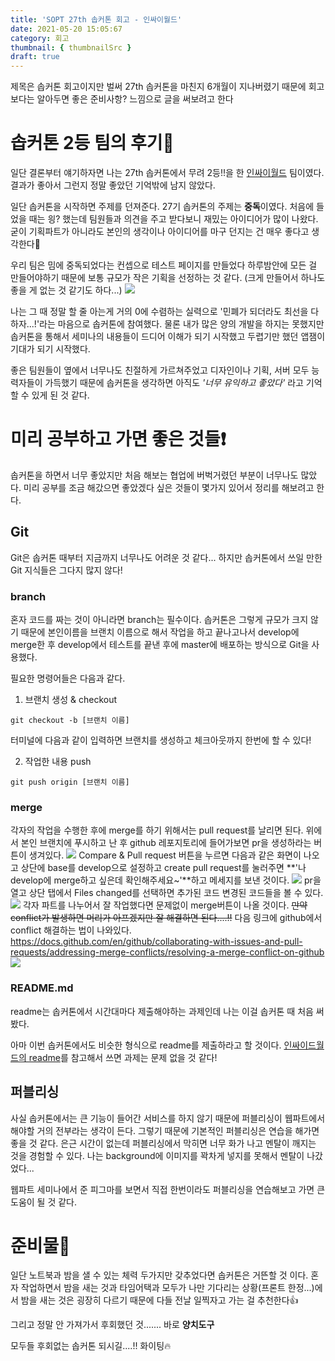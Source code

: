 ```yaml
---
title: 'SOPT 27th 솝커톤 회고 - 인싸이월드'
date: 2021-05-20 15:05:67
category: 회고
thumbnail: { thumbnailSrc }
draft: true
---
```


제목은 솝커톤 회고이지만 벌써 27th 솝커톤을 마친지 6개월이 지나버렸기 때문에 회고보다는 알아두면 좋은 준비사항? 느낌으로 글을 써보려고 한다

# 솝커톤 2등 팀의 후기🥈

일단 결론부터 얘기하자면 나는 27th 솝커톤에서 무려 2등!!을 한 [인싸이월드](https://github.com/SOPT27-JOB/IN-CYWORLD-FRONT) 팀이였다. 결과가 좋아서 그런지 정말 좋았던 기억밖에 남지 않았다.

일단 솝커톤을 시작하면 주제를 던져준다. 27기 솝커톤의 주제는 **중독**이였다. 처음에 들었을 때는 읭? 했는데 팀원들과 의견을 주고 받다보니 재밌는 아이디어가 많이 나왔다. 굳이 기획파트가 아니라도 본인의 생각이나 아이디어를 마구 던지는 건 매우 좋다고 생각한다🤗

우리 팀은 밈에 중독되었다는 컨셉으로 테스트 페이지를 만들었다 하루밤안에 모든 걸 만들어야하기 때문에 보통 규모가 작은 기획을 선정하는 것 같다. (크게 만들어서 하나도 좋을 게 없는 것 같기도 하다...)
![](https://images.velog.io/images/chaerin00/post/fcb10576-3d3c-4a0c-b4e3-2c631099bdee/68747470733a2f2f64726976652e676f6f676c652e636f6d2f75633f6578706f72743d766965772669643d313838696d6d48733546787a2d6d736d7943344f747878493658627a4a73747962.gif)

나는 그 때 정말 할 줄 아는게 거의 0에 수렴하는 실력으로 '민폐가 되더라도 최선을 다하자...!'라는 마음으로 솝커톤에 참여했다. 물론 내가 많은 양의 개발을 하지는 못했지만 솝커톤을 통해서 세미나의 내용들이 드디어 이해가 되기 시작했고 두렵기만 했던 앱잼이 기대가 되기 시작했다.

좋은 팀원들이 옆에서 너무나도 친절하게 가르쳐주었고 디자인이나 기획, 서버 모두 능력자들이 가득했기 때문에 솝커톤을 생각하면 아직도 _'너무 유익하고 좋았다'_ 라고 기억할 수 있게 된 것 같다.

# 미리 공부하고 가면 좋은 것들❗

솝커톤을 하면서 너무 좋았지만 처음 해보는 협업에 버벅거렸던 부분이 너무나도 많았다. 미리 공부를 조금 해갔으면 좋았겠다 싶은 것들이 몇가지 있어서 정리를 해보려고 한다.

## Git

Git은 솝커톤 때부터 지금까지 너무나도 어려운 것 같다... 하지만 솝커톤에서 쓰일 만한 Git 지식들은 그다지 많지 않다!

### branch

혼자 코드를 짜는 것이 아니라면 branch는 필수이다. 솝커톤은 그렇게 규모가 크지 않기 때문에 본인이름을 브랜치 이름으로 해서 작업을 하고 끝나고나서 develop에 merge한 후 develop에서 테스트를 끝낸 후에 master에 배포하는 방식으로 Git을 사용했다.

필요한 명령어들은 다음과 같다.

1. 브랜치 생성 & checkout

```
git checkout -b [브랜치 이름]
```

터미널에 다음과 같이 입력하면 브랜치를 생성하고 체크아웃까지 한번에 할 수 있다!

2. 작업한 내용 push

```
git push origin [브랜치 이름]
```

### merge

각자의 작업을 수행한 후에 merge를 하기 위해서는 pull request를 날리면 된다. 위에서 본인 브랜치에 푸시하고 난 후 github 레포지토리에 들어가보면 pr을 생성하라는 버튼이 생겨있다.
![](https://images.velog.io/images/chaerin00/post/6bb9c98f-c10f-4185-8823-a66e83d04c8b/image.png)
Compare & Pull request 버튼을 누르면 다음과 같은 화면이 나오고
상단에 base를 develop으로 설정하고 create pull request를 눌러주면 **'나 develop에 merge하고 싶은데 확인해주세요~'**하고 메세지를 보낸 것이다.
![](https://images.velog.io/images/chaerin00/post/d588ea36-4d90-40d4-96b0-ecd2160e5d22/image.png)
pr을 열고 상단 탭에서 Files changed를 선택하면 추가된 코드 변경된 코드들을 볼 수 있다.
![](https://images.velog.io/images/chaerin00/post/710a2c2c-a8b2-4005-821e-c2ddb379f094/image.png)
각자 파트를 나누어서 잘 작업했다면 문제없이 merge버튼이 나올 것이다. ~~만약 conflict가 발생하면 머리가 아프겠지만 잘 해결하면 된다....!!~~
다음 링크에 github에서 conflict 해결하는 법이 나와있다.
https://docs.github.com/en/github/collaborating-with-issues-and-pull-requests/addressing-merge-conflicts/resolving-a-merge-conflict-on-github
![](https://images.velog.io/images/chaerin00/post/6498de6c-db33-4aa9-85ac-efb6eb6608cb/image.png)

### README.md

readme는 솝커톤에서 시간대마다 제출해야하는 과제인데 나는 이걸 솝커톤 때 처음 써봤다.

아마 이번 솝커톤에서도 비슷한 형식으로 readme를 제출하라고 할 것이다. [인싸이드월드의 readme](https://github.com/SOPT27-JOB/IN-CYWORLD-FRONT/blob/main/README.md)를 참고해서 쓰면 과제는 문제 없을 것 같다!

## 퍼블리싱

사실 솝커톤에서는 큰 기능이 들어간 서비스를 하지 않기 때문에 퍼블리싱이 웹파트에서 해야할 거의 전부라는 생각이 든다. 그렇기 때문에 기본적인 퍼블리싱은 연습을 해가면 좋을 것 같다. 은근 시간이 없는데 퍼블리싱에서 막히면 너무 화가 나고 멘탈이 깨지는 것을 경험할 수 있다. 나는 background에 이미지를 꽉차게 넣지를 못해서 멘탈이 나갔었다...

웹파트 세미나에서 준 피그마를 보면서 직접 한번이라도 퍼블리싱을 연습해보고 가면 큰 도움이 될 것 같다.

# 준비물🎁

일단 노트북과 밤을 샐 수 있는 체력 두가지만 갖추었다면 솝커톤은 거뜬할 것 이다. 혼자 작업하면서 밤을 새는 것과 타임어택과 모두가 나만 기다리는 상황(프론트 한정...)에서 밤을 새는 것은 굉장히 다르기 때문에 다들 전날 일찍자고 가는 걸 추천한다👍

그리고 정말 안 가져가서 후회했던 것....... 바로 **양치도구**

모두들 후회없는 솝커톤 되시길....!! 화이팅🔥
